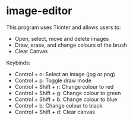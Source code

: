 # image-editor

This program uses Tkinter and allows users to:
- Open, select, move and delete images
- Draw, erase, and change colours of the brush
- Clear Canvas

Keybinds:
- Control + o: Select an image (jpg or png)
- Control + p: Toggle draw mode
- Control + Shift + r: Change colour to red
- Control + Shift + g: Change colour to green
- Control + Shift + b: Change colour to blue
- Control + b: Change colour to black
- Control + Shift + d: Clear canvas
